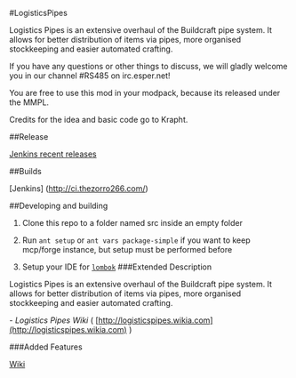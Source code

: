 #LogisticsPipes

Logistics Pipes is an extensive overhaul of the Buildcraft pipe system. It allows for better distribution of items via pipes, more organised stockkeeping and easier automated crafting.

If you have any questions or other things to discuss, we will gladly welcome you in our channel #RS485 on irc.esper.net!

You are free to use this mod in your modpack, because its released under the MMPL.

Credits for the idea and basic code go to Krapht.

##Release

[Jenkins recent releases](http://ci.thezorro266.com/job/LogisticsPipes/)

##Builds

[Jenkins] (http://ci.thezorro266.com/)

##Developing and building

1. Clone this repo to a folder named src inside an empty folder

2. Run `ant setup` or `ant vars package-simple` if you want to keep mcp/forge instance, but setup must be performed before

3. Setup your IDE for [`lombok`](http://projectlombok.org/download.html)
###Extended Description

Logistics Pipes is an extensive overhaul of the Buildcraft pipe system. It allows for better distribution of items via pipes, more organised stockkeeping and easier automated crafting.

\- *Logistics Pipes Wiki* ( [http://logisticspipes.wikia.com](http://logisticspipes.wikia.com) )

###Added Features

[Wiki](https://github.com/RS485/LogisticsPipes/wiki/Added-Features)
